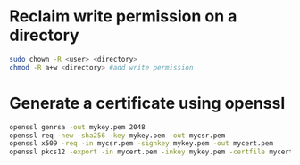 # Reclaim write permission on a directory

``` bash
sudo chown -R <user> <directory>
chmod -R a+w <directory> #add write permission
```

# Generate a certificate using openssl

``` bash
openssl genrsa -out mykey.pem 2048
openssl req -new -sha256 -key mykey.pem -out mycsr.pem
openssl x509 -req -in mycsr.pem -signkey mykey.pem -out mycert.pem
openssl pkcs12 -export -in mycert.pem -inkey mykey.pem -certfile mycert.pem -out mypfx.pfx
```